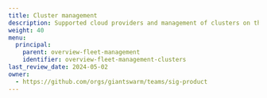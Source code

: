 ```yaml
---
title: Cluster management
description: Supported cloud providers and management of clusters on the Giant Swarm platform.
weight: 40
menu:
  principal:
    parent: overview-fleet-management
    identifier: overview-fleet-management-clusters
last_review_date: 2024-05-02
owner:
  - https://github.com/orgs/giantswarm/teams/sig-product
---
```

